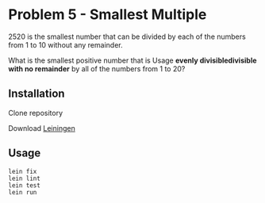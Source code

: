 # Problem 5 - Smallest Multiple

<p>2520 is the smallest number that can be divided by each of the numbers from 1 to 10 without any remainder.</p>
<p>What is the smallest positive number that is Usage
<strong class="tooltip">evenly divisible<span class="tooltiptext">divisible with no remainder</span></strong> by all of the numbers from 1 to 20?</p>

## Installation

Clone repository

Download [Leiningen](https://leiningen.org/#install)

## Usage
	lein fix
	lein lint
	lein test
	lein run
